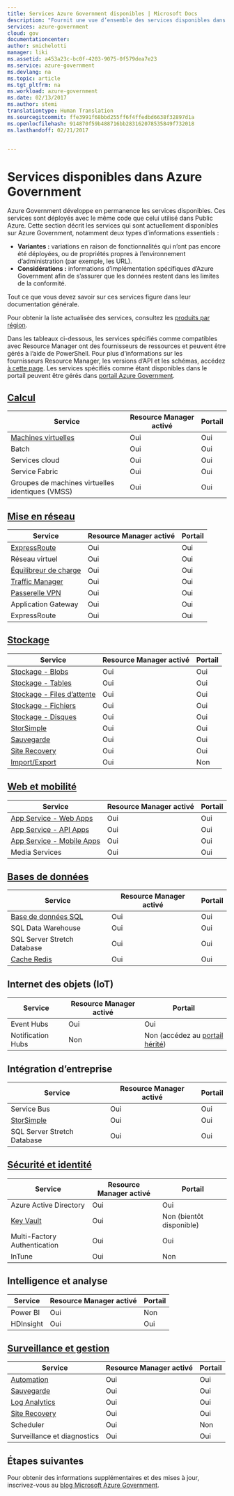 ```yaml
---
title: Services Azure Government disponibles | Microsoft Docs
description: "Fournit une vue d’ensemble des services disponibles dans Azure Government."
services: azure-government
cloud: gov
documentationcenter: 
author: smichelotti
manager: liki
ms.assetid: a453a23c-bc0f-4203-9075-0f579dea7e23
ms.service: azure-government
ms.devlang: na
ms.topic: article
ms.tgt_pltfrm: na
ms.workload: azure-government
ms.date: 02/13/2017
ms.author: stemi
translationtype: Human Translation
ms.sourcegitcommit: ffe3991f68bbd255ff6f4ffedbd6638f32897d1a
ms.openlocfilehash: 914870f59b488716bb283162078535849f732018
ms.lasthandoff: 02/21/2017


---
```

# <a name="available-services-on-azure-government"></a>Services disponibles dans Azure Government
Azure Government développe en permanence les services disponibles.  Ces services sont déployés avec le même code que celui utilisé dans Public Azure.  Cette section décrit les services qui sont actuellement disponibles sur Azure Government, notamment deux types d’informations essentiels :

* **Variantes :** variations en raison de fonctionnalités qui n’ont pas encore été déployées, ou de propriétés propres à l’environnement d’administration (par exemple, les URL).  
* **Considérations :** informations d’implémentation spécifiques d’Azure Government afin de s’assurer que les données restent dans les limites de la conformité.

Tout ce que vous devez savoir sur ces services figure dans leur documentation générale.

Pour obtenir la liste actualisée des services, consultez les [produits par région](https://azure.microsoft.com/regions/services/). 

Dans les tableaux ci-dessous, les services spécifiés comme compatibles avec Resource Manager ont des fournisseurs de ressources et peuvent être gérés à l’aide de PowerShell. Pour plus d’informations sur les fournisseurs Resource Manager, les versions d’API et les schémas, accédez [à cette page](../azure-resource-manager/resource-manager-supported-services.md). Les services spécifiés comme étant disponibles dans le portail peuvent être gérés dans [portail Azure Government](https://portal.azure.us/). 


## <a name="computedocumentation-government-computemd"></a>[Calcul](documentation-government-compute.md)

| Service | Resource Manager activé | Portail |
| --- | --- | --- |
| [Machines virtuelles](documentation-government-compute.md#virtual-machines) | Oui | Oui |
| Batch | Oui | Oui |
| Services cloud | Oui | Oui |
| Service Fabric | Oui | Oui |
| Groupes de machines virtuelles identiques (VMSS) | Oui | Oui |


## <a name="networkingdocumentation-government-networkingmd"></a>[Mise en réseau](documentation-government-networking.md)

| Service | Resource Manager activé | Portail |
| --- | --- | --- |
| [ExpressRoute](documentation-government-networking.md#expressroute-private-connectivity) | Oui | Oui |
| Réseau virtuel | Oui | Oui |
| [Équilibreur de charge](documentation-government-networking.md#support-for-load-balancer) | Oui | Oui |
| [Traffic Manager](documentation-government-networking.md#support-for-traffic-manger) | Oui | Oui |
| [Passerelle VPN](documentation-government-networking.md#support-for-vpn-gateway) | Oui | Oui |
| Application Gateway | Oui | Oui |
| ExpressRoute | Oui | Oui |



## <a name="storagedocumentation-government-services-storagemd"></a>[Stockage](documentation-government-services-storage.md)

| Service | Resource Manager activé | Portail |
| --- | --- | --- |
| [Stockage - Blobs](documentation-government-services-storage.md#azure-storage) | Oui | Oui |
| [Stockage - Tables](documentation-government-services-storage.md#azure-storage) | Oui | Oui |
| [Stockage - Files d’attente](documentation-government-services-storage.md#azure-storage) | Oui | Oui |
| [Stockage - Fichiers](documentation-government-services-storage.md#azure-storage) | Oui | Oui |
| [Stockage - Disques](documentation-government-services-storage.md#azure-storage) | Oui | Oui |
| [StorSimple](documentation-government-services-storage.md) | Oui | Oui |
| [Sauvegarde](documentation-government-services-storage.md#azure-storage) | Oui | Oui |
| [Site Recovery](documentation-government-services-storage.md#azure-storage) | Oui | Oui |
| [Import/Export](documentation-government-services-storage.md#azure-storage) | Oui | Non |



## <a name="web--mobiledocumentation-government-services-webandmobilemd"></a>[Web et mobilité](documentation-government-services-webandmobile.md)

| Service | Resource Manager activé | Portail |
| --- | --- | --- |
| [App Service - Web Apps](documentation-government-services-webandmobile.md#app-services) | Oui | Oui |
| [App Service - API Apps](documentation-government-services-webandmobile.md#app-services) | Oui | Oui |
| [App Service - Mobile Apps](documentation-government-services-webandmobile.md#app-services) | Oui | Oui |
| Media Services | Oui | Oui |


## <a name="databasesdocumentation-government-services-databasemd"></a>[Bases de données](documentation-government-services-database.md)

| Service | Resource Manager activé | Portail |
| --- | --- | --- |
| [Base de données SQL](documentation-government-services-database.md#sql-database) | Oui | Oui |
| SQL Data Warehouse | Oui | Oui |
| SQL Server Stretch Database | Oui | Oui |
| [Cache Redis](documentation-government-services-database.md#azure-redis-cache) | Oui | Oui |




## <a name="internet-of-things-iot"></a>Internet des objets (IoT)

| Service | Resource Manager activé | Portail |
| --- | --- | --- |
| Event Hubs | Oui | Oui |
| Notification Hubs | Non | Non (accédez au [portail hérité](https://manage.windowsazure.us/)) |


## <a name="enterprise-integration"></a>Intégration d’entreprise

| Service | Resource Manager activé | Portail |
| --- | --- | --- |
| Service Bus | Oui | Oui |
| [StorSimple](documentation-government-services-storage.md) | Oui | Oui |
| SQL Server Stretch Database | Oui | Oui |



## <a name="security--identitydocumentation-government-services-securityandidentitymd"></a>[Sécurité et identité](documentation-government-services-securityandidentity.md)

| Service | Resource Manager activé | Portail |
| --- | --- | --- |
| Azure Active Directory | Oui | Oui |
| [Key Vault](documentation-government-services-securityandidentity.md#key-vault) | Oui | Non (bientôt disponible) |
| Multi-Factory Authentication | Oui | Oui |
| InTune | Oui | Non |


## <a name="intelligence--analytics"></a>Intelligence et analyse

| Service | Resource Manager activé | Portail |
| --- | --- | --- |
| Power BI | Oui | Non |
| HDInsight | Oui | Oui |



## <a name="monitoring--managementdocumentation-government-services-monitoringandmanagementmd"></a>[Surveillance et gestion](documentation-government-services-monitoringandmanagement.md)

| Service | Resource Manager activé | Portail |
| --- | --- | --- |
| [Automation](documentation-government-services-monitoringandmanagement.md#automation) | Oui | Oui |
| [Sauvegarde](documentation-government-services-backup.md) | Oui | Oui |
| [Log Analytics](documentation-government-services-monitoringandmanagement.md#log-analytics) | Oui | Oui |
| [Site Recovery](documentation-government-services-monitoringandmanagement.md#site-recovery) | Oui | Oui |
| Scheduler | Oui | Non |
| Surveillance et diagnostics | Oui | Oui |




## <a name="next-steps"></a>Étapes suivantes
Pour obtenir des informations supplémentaires et des mises à jour, inscrivez-vous au [blog Microsoft Azure Government](https://blogs.msdn.microsoft.com/azuregov/).


